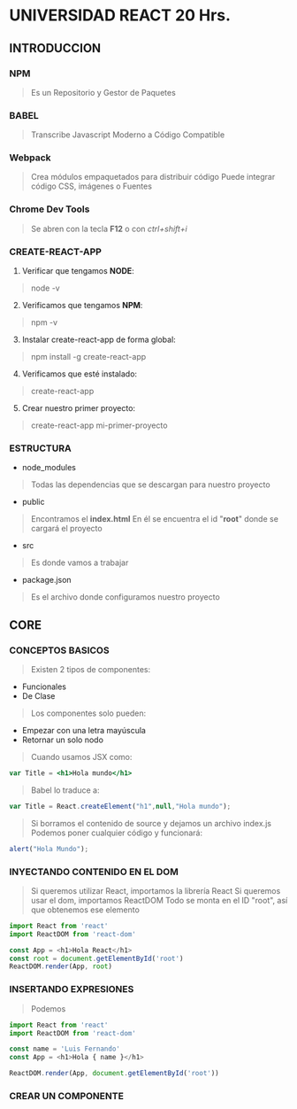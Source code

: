# UNIVERSIDAD REACT 20 Hrs.

## INTRODUCCION

### NPM

> Es un Repositorio y Gestor de Paquetes

### BABEL

> Transcribe Javascript Moderno a Código Compatible


### Webpack

> Crea módulos empaquetados para distribuir código
> Puede integrar código CSS, imágenes o Fuentes


### Chrome Dev Tools

> Se abren con la tecla __F12__ o con _ctrl+shift+i_




### CREATE-REACT-APP

1. Verificar que tengamos __NODE__:

> node -v

2. Verificamos que tengamos __NPM__:

> npm -v

3. Instalar create-react-app de forma global:

> npm install -g create-react-app

4. Verificamos que esté instalado:

> create-react-app

5. Crear nuestro primer proyecto:

> create-react-app mi-primer-proyecto



### ESTRUCTURA

* node_modules
> Todas las dependencias que se descargan para nuestro proyecto 

* public
> Encontramos el __index.html__
> En él se encuentra el id "__root__" donde se cargará el proyecto

* src
> Es donde vamos a trabajar

* package.json
> Es el archivo donde configuramos nuestro proyecto




## CORE

### CONCEPTOS BASICOS

> Existen 2 tipos de componentes:

* Funcionales
* De Clase

> Los componentes solo pueden:

* Empezar con una letra mayúscula
* Retornar un solo nodo


> Cuando usamos JSX como:

```jsx
var Title = <h1>Hola mundo</h1>
```

> Babel lo traduce a:

```javascript
var Title = React.createElement("h1",null,"Hola mundo");
```

> Si borramos el contenido de source y dejamos un archivo index.js
> Podemos poner cualquier código y funcionará:

```javascript
alert("Hola Mundo");
```


### INYECTANDO CONTENIDO EN EL DOM

> Si queremos utilizar React, importamos la librería React
> Si queremos usar el dom, importamos ReactDOM
> Todo se monta en el ID "root", así que obtenemos ese elemento
 
```javascript
import React from 'react'
import ReactDOM from 'react-dom'

const App = <h1>Hola React</h1>
const root = document.getElementById('root')
ReactDOM.render(App, root)
```


### INSERTANDO EXPRESIONES

> Podemos 

```javascript
import React from 'react'
import ReactDOM from 'react-dom'

const name = 'Luis Fernando'
const App = <h1>Hola { name }</h1>

ReactDOM.render(App, document.getElementById('root'))
```


### CREAR UN COMPONENTE













